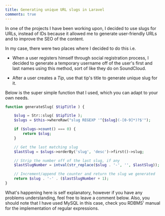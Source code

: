 ```yaml
---
title: Generating unique URL slugs in Laravel
comments: true
---
```

In one of the projects I have been working upon, I decided to use slugs for URLs, instead of IDs because it allowed me to generate user-friendly URLs and to improve the SEO of the content. 

In my case, there were two places where I decided to do this i.e. 

- When a user registers himself through social registration process, I decided to generate a temporary username off of the user's first and last names using this method, sort of like they do on SoundCloud.

- After a user creates a *Tip*, use that tip's title to generate unique slug for it.

Below is the super simple function that I used, which you can adapt to your own needs.

```php
function generateSlug( $tipTitle ) {

    $slug = Str::slug( $tipTitle );
    $slugs = $this->whereRaw("slug REGEXP '^{$slug}(-[0-9]*)?$'");

    if ($slugs->count() === 0) {
        return $slug;
    }

    // Get the last matching slug
    $lastSlug = $slugs->orderBy('slug', 'desc')->first()->slug;

    // Strip the number off of the last slug, if any
    $lastSlugNumber = intval(str_replace($slug . '-', '', $lastSlug));

    // Increment/append the counter and return the slug we generated
    return $slug . '-' . ($lastSlugNumber + 1);
}
```

What's happening here is self explanatory, however if you have any problems understanding, feel free to leave a comment below. Also, you should note that I have used MySQL in this case, check you RDBMS' manual for the implementation of regular expressions.
